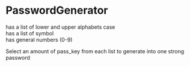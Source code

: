 # PasswordGenerator

has a list of lower and upper alphabets case  
has a list of symbol  
has general numbers (0-9)  

Select an amount of pass_key from each list to generate into one strong password
